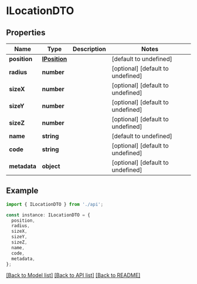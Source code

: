 # ILocationDTO

## Properties

| Name         | Type                          | Description | Notes                             |
| ------------ | ----------------------------- | ----------- | --------------------------------- |
| **position** | [**IPosition**](IPosition.md) |             | [default to undefined]            |
| **radius**   | **number**                    |             | [optional] [default to undefined] |
| **sizeX**    | **number**                    |             | [optional] [default to undefined] |
| **sizeY**    | **number**                    |             | [optional] [default to undefined] |
| **sizeZ**    | **number**                    |             | [optional] [default to undefined] |
| **name**     | **string**                    |             | [default to undefined]            |
| **code**     | **string**                    |             | [optional] [default to undefined] |
| **metadata** | **object**                    |             | [optional] [default to undefined] |

## Example

```typescript
import { ILocationDTO } from './api';

const instance: ILocationDTO = {
  position,
  radius,
  sizeX,
  sizeY,
  sizeZ,
  name,
  code,
  metadata,
};
```

[[Back to Model list]](../README.md#documentation-for-models) [[Back to API list]](../README.md#documentation-for-api-endpoints) [[Back to README]](../README.md)
